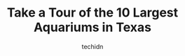 ---
layout: ampstory
image: https://i0.wp.com/paketmu.com/wp-content/uploads/2023/06/aquarium-at-moody-gardens-0-in-texas-1686364453.jpeg?resize=640,853
author: techidn
featured: false
description: Explore the diverse Aquarium scene in Texas, home to an incredible selection of 10 establishments catering to every taste. Whether youre in search of iconic favorites or undiscovered treasu
title: Take a Tour of the 10 Largest Aquariums in Texas
cover:
   title: Take a Tour of the 10 Largest Aquariums in Texas
   subtitle: RICKPATE
   background: https://paketmu.com/wp-content/uploads/2023/06/aquarium-at-moody-gardens-0-in-texas-1686364453.jpeg

pages: 
 - layout: thirds
   top: <h1>#1 The Dallas World Aquarium</h1>
   bottom: "<p>So much fun!! We spent almost three hours walking around and really enjoyed every minute of it! It was pretty packed, but we were still able to see everything we wanted t</p>"
   background: https://paketmu.com/wp-content/uploads/2023/06/aquarium-at-moody-gardens-1-in-texas-1686364455.jpeg
   backgroundblur: true
 - layout: thirds
   top: <h1>#2 Downtown Aquarium</h1>
   bottom: "<p>We had a great time at the aquarium. It was a beautiful day and there werent many people. They have amazing exhibitions. Our favorite was the one with the sharks and the</p>"
   background: https://paketmu.com/wp-content/uploads/2023/06/aquarium-at-moody-gardens-2-in-texas-1686364455.jpeg
   cta:
      link: https://paketmu.com/take-a-tour-of-the-10-largest-aquariums-in-texas/
      text: Take a Tour of the 10 Largest Aquariums in Texas
 - layout: thirds
   top: <h1>#3 Texas State Aquarium</h1>
   bottom: "<p>We got there around noon and the line seemed long but, it was moving pretty quick. It was great. Honestly we went at the end of March the weather was beautiful, the peopl</p>"
   background: https://paketmu.com/wp-content/uploads/2023/06/aquarium-at-moody-gardens-3-in-texas-1686364456.jpeg
   cta:
      link: https://paketmu.com/take-a-tour-of-the-10-largest-aquariums-in-texas/
      text: Take a Tour of the 10 Largest Aquariums in Texas
 - layout: thirds
   top: <h1>#4 San Antonio Aquarium</h1>
   bottom: "<p>6320 Bandera Rd, Leon Valley, TX 78238, United States</p>"
   background: https://images.unsplash.com/photo-1527066579998-dbbae57f45ce?ixlib=rb-4.0.3&ixid=MnwxMjA3fDB8MHxwaG90by1wYWdlfHx8fGVufDB8fHx8&auto=format&fit=crop&w=640&h=853&q=80
   cta:
      link: https://paketmu.com/take-a-tour-of-the-10-largest-aquariums-in-texas/
      text: Take a Tour of the 10 Largest Aquariums in Texas
 - layout: thirds
   top: <h1>#5 Austin Aquarium</h1>
   bottom: "<p>13530 US-183 Hwy #101, Austin, TX 78750, United States</p>"
   background: https://images.unsplash.com/photo-1608501821300-4f99e58bba77?ixlib=rb-4.0.3&ixid=MnwxMjA3fDB8MHxwaG90by1wYWdlfHx8fGVufDB8fHx8&auto=format&fit=crop&w=640&h=853&q=80
   cta:
      link: https://paketmu.com/take-a-tour-of-the-10-largest-aquariums-in-texas/
      text: Take a Tour of the 10 Largest Aquariums in Texas
 - layout: thirds
   top: <h1>#6 SeaQuest Fort Worth</h1>
   bottom: "<p>1974 Green Oaks Rd, Fort Worth, TX 76116, United States</p>"
   background: https://images.unsplash.com/photo-1567095761054-7a02e69e5c43?ixlib=rb-4.0.3&ixid=MnwxMjA3fDB8MHxwaG90by1wYWdlfHx8fGVufDB8fHx8&auto=format&fit=crop&w=640&h=853&q=80
   cta:
      link: https://paketmu.com/take-a-tour-of-the-10-largest-aquariums-in-texas/
      text: Take a Tour of the 10 Largest Aquariums in Texas
 - layout: thirds
   top: <h1>#7 SEA LIFE Grapevine Aquarium</h1>
   bottom: "<p>Grapevine Mills Mall, 3000 Grapevine Mills Pkwy, Grapevine, TX 76051, United States</p>"
   background: https://images.unsplash.com/photo-1609083590460-7b8cc0ca65f8?ixlib=rb-4.0.3&ixid=MnwxMjA3fDB8MHxwaG90by1wYWdlfHx8fGVufDB8fHx8&auto=format&fit=crop&w=640&h=853&q=80
   cta:
      link: https://paketmu.com/take-a-tour-of-the-10-largest-aquariums-in-texas/
      text: Take a Tour of the 10 Largest Aquariums in Texas
 - layout: thirds
   middle: Continue reading...
   background: https://images.unsplash.com/photo-1488554378835-f7acf46e6c98?ixlib=rb-4.0.3&ixid=MnwxMjA3fDB8MHxwaG90by1wYWdlfHx8fGVufDB8fHx8&auto=format&fit=crop&w=640&h=853&q=80
   cta:
      link: https://paketmu.com/take-a-tour-of-the-10-largest-aquariums-in-texas/
      text: Take a Tour of the 10 Largest Aquariums in Texas
      
---